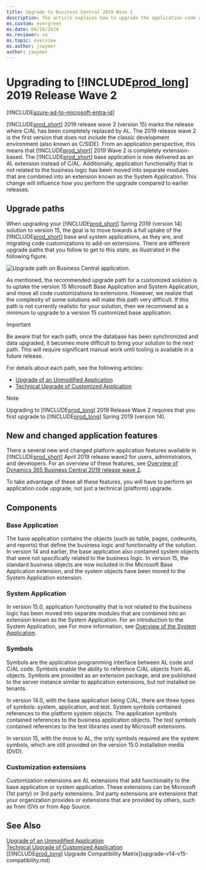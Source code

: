 ```yaml
---
title: Upgrade to Business Central 2019 Wave 2
description: The article explains how to upgrade the application code and how to merge code from different versions of the application.
ms.custom: evergreen
ms.date: 04/18/2024
ms.reviewer: na
ms.topic: overview
ms.author: jswymer
author: jswymer
---
```

# Upgrading to [!INCLUDE[prod_long](../developer/includes/prod_long.md)] 2019 Release Wave 2

[!INCLUDE[azure-ad-to-microsoft-entra-id](~/../shared-content/shared/azure-ad-to-microsoft-entra-id.md)]

<!--
> [!IMPORTANT]  
> [!INCLUDE[vnext_preview](../developer/includes/vnext_preview.md)] 
>
> Please note that this topic is a draft in progress. We are still working on adding more details to the steps described in this topic.
-->
[!INCLUDE[prod_short](../developer/includes/prod_short.md)] 2019 release wave 2 (version 15) marks the release where C/AL has been completely replaced by AL. The 2019 release wave 2 is the first version that does not include the classic development environment (also known as C/SIDE). From an application perspective, this means that [!INCLUDE[prod_short](../developer/includes/prod_short.md)] 2019 Wave 2 is completely extension-based. The [!INCLUDE[prod_short](../developer/includes/prod_short.md)] base application is now delivered as an AL extension instead of C/AL. Additionally, application functionality that is not related to the business logic has been moved into separate modules that are combined into an extension known as the System Application. This change will influence how you perform the upgrade compared to earlier releases.

## Upgrade paths

When upgrading your [!INCLUDE[prod_short](../developer/includes/prod_short.md)] Spring 2019 (version 14) solution to version 15, the goal is to move towards a full uptake of the [!INCLUDE[prod_short](../developer/includes/prod_short.md)] base and system applications, as they are, and migrating code customizations to add-on extensions. There are different upgrade paths that you follow to get to this state, as illustrated in the following figure. 

![Upgrade path on Business Central application.](../developer/media/bc15-upgrade-paths.png "Upgrade paths")

As mentioned, the recommended upgrade path for a customized solution is to uptake the version 15 Microsoft Base Application and System Application, and move all code customizations to extensions. However, we realize that the complexity of some solutions will make this path very difficult. If this path is not currently realistic for your solution, then we recommend as a minimum to upgrade to a version 15 customized base application.

> [!IMPORTANT]
> Be aware that for each path, once the database has been synchronized and data upgraded, it becomes more difficult to bring your solution to the next path. This will require significant manual work until tooling is available in a future release.

For details about each path, see the following articles:

- [Upgrade of an Unmodified Application](upgrade-unmodified-application.md)
- [Technical Upgrade of Customized Application](upgrade-technical-upgrade-v14-v15.md)

<!--*The following articles are currently being formalized and will be available as soon as possible*
 
- Upgrade to the System Application
- Upgrade to a Customized Version 15 Base Application  
- Upgrade to the Microsoft Base Application


- [Upgrade to the Microsoft System Application](upgrade-system-application-v14-v15.md)
- [Upgrade to Customized Base Application](upgrade-hybrid-upgrade-v14-v15.md)  
- [Upgrade to the Microsoft Base Application](upgrade-full-upgrade-v14-v15.md)
-->

> [!NOTE]
> Upgrading to [!INCLUDE[prod_long](../developer/includes/prod_long.md)] 2019 Release Wave 2 requires that you first upgrade to [!INCLUDE[prod_long](../developer/includes/prod_long.md)] Spring 2019 (version 14).
<!--
## Upgrade an unmodified [!INCLUDE[prod_short](../developer/includes/prod_short.md)] application

Use this scenario if you have a Business Central application that does not include any code customization in C/AL. Customizations, if any, are done by extensions, which can be Microsoft (1st party) extensions and custom extensions (3rd party). With this upgrade, you will replace the C/AL base application with the new Business Central version 15 base application extension and the system application. The result will be a fully upgraded application and platform on [!INCLUDE[prod_short](../developer/includes/prod_short.md)] 2019 release wave 2.

 ![Upgrade on unmodified Business Central application.](../developer/media/bc15-upgrade-unmodified-app.png "Upgrade on unmodified Business Central application") 

For more information, see [Upgrading an Unmodified Application](upgrade-unmodified-application.md). 

## Technical upgrade of a custom application to version 15 platform

Use this process when you have a customized Business Central application that you want to upgrade to the [!INCLUDE[prod_short](../developer/includes/prod_short.md)] 2019 release wave 2 platform. This will not upgrade the application to the latest version. With this process, you will convert the entire application from C/AL to an base application extension.


 ![Upgrade on customized Business Central application.](../developer/media/bc15-upgrade-customized-app.png "Upgrade on customize Business Central application")  


For more information, see [Technical Upgrade](upgrade-technical-upgrade-v14-v15.md).


## Upgrade Customized Application to the Microsoft System Application

Use this process when you have a customized Business Central application that you want to upgrade to use the Microsoft System Application and the version 15 platform. With this process, you will convert the entire application from C/AL to AL and refactor to use the System Application  extension.

!["Upgrade to system application in Business Central.](../developer/media/bc15-system-application-upgrade-customized-app.png "Upgrade to system application in Business Central")  

For more information, see [Upgrade to the System Application](upgrade-system-application-v14-v15.md). 


## Upgrade Customized Application to the Microsoft Base Application

Use this process when you have a customized Business Central application that you want to upgrade to the Business Central Wave 2 application and platform. With this process, you will convert the entire application from C/AL to AL and refactor to use the system application layer extension.

 ![Upgrade on customized Business Central application.](../developer/media/bc15-full-upgrade-customized-app.png "Upgrade on customize Business Central application")  

For more information, see [Upgrade to the Microsoft Base Application](upgrade-full-upgrade-v14-v15.md). 
-->

## New and changed application features

There a several new and changed platform application features available in [!INCLUDE[prod_short](../developer/includes/prod_short.md)] April 2019 release wave2 for users, administrators, and developers. For an overview of these features, see [Overview of Dynamics 365 Business Central 2019 release wave 2](/dynamics365-release-plan/2019wave2/dynamics365-business-central/).

To take advantage of these all these features, you will have to perform an application code upgrade, not just a technical (platform) upgrade.  

<!--
### Prerequisites

1. Upgrade to Business Central Spring 2019.

### Task 1: Convert your application from C/AL to AL

The first thing to do is convert your solution from C/AL to AL. For more information, see [Code Conversion from C/AL to AL](devenv-code-conversion.md).
<!--
1. Export all objects except system objects to txt in new syntax for AL. For this, I used Development Shell run as an admin:

    ```
    Export-NAVApplicationObject -DatabaseServer navdevvm-0127\bcdemo -DatabaseName "Demo Database BC (14-0)" -ExportToNewSyntax -Path "c:\exporttoal\expoertedbc14app.txt" -Filter 'Id=1..1999999999'
    ```

    <!-- 
    Optionally, omit the text objects:


    ```
    Export-NAVApplicationObject -DatabaseServer navdevvm-0127\bcdemo -DatabaseName "Demo Database BC (14-0)" -ExportToNewSyntax -Path "c:\exporttoal\expoertedbc14app.txt" -Filter 'Id=1..129999'
    ```
    
    ```
    Export-NAVApplicationObject -DatabaseServer navdevvm-0127\bcdemo -DatabaseName "Demo Database BC (14-0)" -ExportToNewSyntax -Path "c:\exporttoal\expoertedbc14app.txt" -Filter 'Id=140000..1999999999'
    ```
    
    There is a switch that you can set to tartget the runtime to 4.0. You should set this so you will not get so many warnings.  This is not documented yet.

2. If you have custom .NET add-ins, create a declaration file (.al). I created a small file called mydotnet.al

    ```
    dotnet
    {
        assembly("Microsoft.Dynamics.Nav.Client.BusinessChart")
        {
            type("Microsoft.Dynamics.Nav.Client.BusinessChart.BusinessChartAddIn";"Microsoft.Dynamics.Nav.Client.BusinessChart")
            {
                IsControlAddIn = true;
            }
        }
    
        assembly("Microsoft.Dynamics.Nav.Client.TimelineVisualization")
        {
            type("Microsoft.Dynamics.Nav.Client.TimelineVisualization.InteractiveTimelineVisualizationAddIn";"Microsoft.Dynamics.Nav.Client.TimelineVisualization")
            {
                IsControlAddIn = true;
            }
        }
    }
    ```
3. Start command prompt as administrator, navigate to txt2al.exe, and run the following command to convert to *.al. By default, the location is C:\Program Files (x86)\Microsoft Dynamics 365 Business Central\140\RoleTailored Client

    ```      
    txt2al --source=C:\exporttoal\expoertedbc14app2.txt --target=C:\exporttoal\al2 --injectDotNetAddIns --dotNetAddInsPackage=C:\exporttoal\dotnet\mydotnet.al
    ```      

    This will create separate al file for each object.

3. Create a new application database on BC 15. Use the New-NAVApplicationDatabase cmdlet of the Administration Shell:

    ```
    New-NAVApplicationDatabase -DatabaseServer navdevvm-0127\BCDEMO -DatabaseName MyTest15Db
    ```
4. Connect to BC 15 server Instance to the database.
5. Create a project for application in VS Code.

    - Connect to the BC 15 Server instance.
6. Modify the app.json:

    - Set the `id`:

        ```
          "id": "437dbf0e-84ff-417a-965d-ed2bb9650972",
          "name": "BaseApp",
          "publisher": "Microsoft",
          "version": "15.0.34982.0"
        ```
    - Set the target in the app.json to OnPrem.
    - In the app.json change the `idRange` to include all the IDs (leave blank).
    - Delete the values in the `dependencies` parameter  
7. Manually copy the system (platform) symbols extension (Microsoft_System_15.0.34942.0.app) to the **.alpackages** folder.

    This file is located in the 

    <!-- **Error:**

    I tried to us the Download Symbols command but could not because of error: {
    "resource": "/c:/Users/jswymer/Documents/AL/CusomtBaseApp2/app.json",
    "owner": "_generated_diagnostic_collection_name_#1",
    "code": "AL1045",
    "severity": 8,
    "message": "The package cache c:\\Users\\jswymer\\Documents\\AL\\CusomtBaseApp2\\./.alpackages could not be found.",
    "source": "AL",
    "startLineNumber": 1,
    "startColumn": 1,
    "endLineNumber": 1,
    "endColumn": 1
    -->
<!--
8. Modify the settings.json file in Visual Studio Code to include paths to .NET assemblies. Set the `"al.assemblyProbingPaths"` parameter:

    ```
        "al.assemblyProbingPaths": [
        "./.netpackages", "C:/Windows/Microsoft.NET/assembly", "C:/Program Files/Microsoft Dynamics 365 Business Central/150","C:/Program Files/Microsoft Dynamics 365 Business Central/150/service/Addins",
        "C:/NugetCache/NET_Framework_472_TargetingPack.4.7.03081.00",
        "C:/NugetCache/Microsoft.Nav.Platform.Main.14.0.28217",
        "C:/windows/assembly/GAC/ADODB", "C:/Program Files (x86)/Microsoft Dynamics 365 Business Central/150/RoleTailored Client"
    ],
    ```
8. Modify the **dotnet.al** file to remove all instances of "Version=14.0.0.0" for **Microsoft.Nav** assemblies and for the `DocumentFormat.OpenXml` assembly declaration, remove the `version` and `culture` keys and set `PublicKeyToken = '8fb06cb64d019a17'`.


    ```
    assembly("DocumentFormat.OpenXml")
    {
        PublicKeyToken = '8fb06cb64d019a17';

9. Make the following modifications to the application:
    1. Comment out code in the following objects:

        - AzureADUserManagement.Codeunit.al
    
            ```
                local procedure GetGraphUserPlans(var TempPlan: Record Plan temporary;var GraphUser: DotNet UserInfo;IncludePlansWithoutEntitlement: Boolean)
            var
                AssignedPlan: DotNet ServicePlanInfo;
                DirectoryRole: DotNet RoleInfo;
                ServicePlanIdValue: Variant;
                IsSystemRole: Boolean;
                HaveAssignedPlans: Boolean;
            begin
                TempPlan.Reset;
                TempPlan.DeleteAll;
        
                // Loop through assigned Azzure AD Plans
                foreach AssignedPlan in GraphUser.AssignedPlans do begin
                  HaveAssignedPlans := true;
                  if AssignedPlan.CapabilityStatus = 'Enabled' then begin
                    ServicePlanIdValue := AssignedPlan.ServicePlanId;
                    if IncludePlansWithoutEntitlement or IsNavServicePlan(ServicePlanIdValue) then
                      AddToTempPlan(ServicePlanIdValue,AssignedPlan.ServicePlanName,TempPlan);
                  end;
                end;
        
                // If there are no Microsoft Entra ID Plans, loop through Microsoft Entra roles
                /* if not HaveAssignedPlans then
                  foreach DirectoryRole in Graph.GetUserRoles(GraphUser) do begin
                    Evaluate(IsSystemRole,Format(DirectoryRole.IsSystem));
                    if IncludePlansWithoutEntitlement or IsSystemRole then
                      AddToTempPlan(DirectoryRole.RoleTemplateId,DirectoryRole.DisplayName,TempPlan);
                  end; */
            end;
    
            ```
        - FlowSelectorTemplate.Page.al
    
            ```   
            usercontrol(FlowAddin;"Microsoft.Dynamics.Nav.Client.FlowIntegration")
            {
            ApplicationArea = Basic,Suite;
        
            trigger ControlAddInReady()
            begin
            /*                                 CurrPage.FlowAddin.Initialize(
                FlowServiceManagement.GetFlowUrl,FlowServiceManagement.GetLocale,
                AzureAdMgt.GetAccessToken(FlowServiceManagement.GetFlowARMResourceUrl,FlowServiceManagement.GetFlowResourceName,false),
                AzureAdMgt.GetAccessToken(FlowServiceManagement.GetAzureADGraphhResourceUrl,FlowServiceManagement.GetFlowResourceName,false),
                AzureAdMgt.GetAccessToken(FlowServiceManagement.GetMicrosoftGraphhResourceUrl,FlowServiceManagement.GetFlowResourceName,false));
    
            LoadTemplates;
    
            AddInReady := true; */
            end;
            ```   
            ```
        - FlowSelector.Page.al
    
            ```   
                group(Control3)
                {
                    ShowCaption = false;
                    Visible = IsUserReadyForFlow AND NOT IsErrorMessageVisible;
                    usercontrol(FlowAddin;"Microsoft.Dynamics.Nav.Client.FlowIntegration")
                    {
                        ApplicationArea = Basic,Suite;
    
                        trigger ControlAddInReady()
                        begin
                        /*     CurrPage.FlowAddin.Initialize(
                              FlowServiceManagement.GetFlowUrl,FlowServiceManagement.GetLocale,
                              AzureAdMgt.GetAccessToken(FlowServiceManagement.GetFlowARMResourceUrl,FlowServiceManagement.GetFlowResourceName,false),
                              AzureAdMgt.GetAccessToken(FlowServiceManagement.GetAzureADGraphhResourceUrl,FlowServiceManagement.GetFlowResourceName,false),
                              AzureAdMgt.GetAccessToken(FlowServiceManagement.GetMicrosoftGraphhResourceUrl,FlowServiceManagement.GetFlowResourceName,false));
    
                            LoadFlows;
    
                            AddInReady := true; */
                        end;
    
            ```          

   2. CodeViewer is no longer used. Either remove all references to it in the application (recommended) or copy the **CodeViewer** folder from the Addin folder of Business Central 140 RoleTailored client installation to the Add-ins folder of the Business Central 150 Server installation.

10. Build the extension package.

### Convert the test application to AL

At minimum, you must create an extension that contains the test libraries (CALTestLibraries.W1.fob) and test runner objects (CALTestRunner.fob). This is required for re-pubishing Microsoft extensions as part of the upgrade.. 
 
 Contains codeunits with generic and application-specific functions to reduce duplication of test code.
 
CALTestRunner.fob
 
 
1. If not already done, import the CALTestLibraries.W1.fob and CALTestRunner.fob files into the old database. Theese are available in the TestToolki folder of the installation DVD.

2. Export all test objects to a txt file in new syntax for AL. For this, I used Development Shell run as an admin:
    
      ```
      Export-NAVApplicationObject -DatabaseServer navdevvm-0127\bcdemo -DatabaseName "Demo Database BC (14-0)" -ExportToNewSyntax -Path "c:\exporttoal\expoertedbc14app.txt" -Filter 'Id=130000..139999'

3. Start command prompt as administrator, navigate to txt2al.exe, and run the following command to convert to *.al. By default, the location is C:\Program Files (x86)\Microsoft Dynamics 365 Business Central\140\RoleTailored Client

    ```      
    txt2al --source=C:\exporttoal --target=C:\exporttoal\al --dotNetAddInsPackage=C:\exporttoal\dotnet\mydotnet.al
    ```      
4. Create an Al project.

5. Connect to Business Central 15.0 Server instance.

5. Add the system symbols and custom base application extensions to the **.alpackages** folder of the project.

6. In the app.json, add a dependency on the custom base app.

    <!-- 
    I had to remove AppliedPaymentEntriesTest.Codeunit, BankPmtApplAlgorithm.Codeunit, BankPmtApplTolerance.Codeunit, GetSemiManualTestCodeunits.Page, LibraryAzureADUserMgmt.Codeunit, LibraryVerifyXMLSchema.Codeunit files because of errors I also had to comment out refereences to PermissionTestHelper in LibraryLowerPermissions.Codeunit.al-->
<!--
7. Build the project.

    Make a note of the name, ID, and publisher.

-->
<!--
### Task 2: Upgrade the application database to the version 15.0 platform
 
1. Make backup of the database.
2. Uninstall all extensions from the old tenants.

    Use the [!INCLUDE[adminshell](../developer/includes/adminshell.md)] for Business Central Spring 2019 (run as an adminstrator):

    ``` 
    Get-NAVAppInfo -ServerInstance bc140 -Tenant default | % { Uninstall-NAVApp -ServerInstance bc140 -Name $_.Name -Version $_.Version -Tenant default}
    ``` 
3. Unpublish all system and application symbols.

    ``` 
    Get-NAVAppInfo -ServerInstance bc140 -SymbolsOnly | % { Unpublish-NAVApp -ServerInstance bc140 -Name $_.Name -Version $_.Version }
    ```     
4. Unpublish all extensions from the application.

   You can use the Get-NAVAppInfo annd Unpublish-NAVApp cmdlets as follows:

    ```
    Get-NAVAppInfo -ServerInstance bc140 | % { Unpublish-NAVApp -ServerInstance bc140 -Name $_.Name -Version $_.Version }
    ```

5. Dismount tenants and stop server instance.

   ```
   Dismount-NAVTenant bc140 -Tenant default
   ```

6. Run a technical upgrade on the old application database by using the Business Central 2019 Wave 2 Administration Shell. This will upgrade the system tables to the BC 15 platform. Start the Business Central Administration Shell as an admin, and run this command:

    ```
    Invoke-NAVApplicationDatabaseConversion -DatabaseServer navdevvm-0127\bcdemo -DatabaseName "demo database bc (14-0)"
    ``` 

    <!--What if to made changes to system tables?-->

<!--
### Task 3: Upgrade the application

1. Connect the Business Central 15.0 Server instance to the old application database.

    In a single tenant deployment, this will mount the tenant automatically.

2. Configure the server instance for migrating the custom base application extension and the test application (if you have one).

    ```
    Set-NAVServerConfiguration BC150 -KeyName "DestinationAppsForMigration" -KeyValue '[{"appId":"437dbf0e-84ff-417a-965d-ed2bb9650972", "name":"BaseApp", "publisher": "Microsoft"},{"appId":"e3d1b010-7f32-4370-9d80-0cb7e304b6f0", "name":"TestToolKit2", "publisher": "Default publisher"}]'
    ```

    This will configure the server instance to automatically install the base application and test application on tenants after the data upgrade. Alternatively, you can omit this step, in which case you will have to manually install the extensions manually.

3. Configure the server instance to synchronize only base application.

    ```
     Set-NAVServerConfiguration bc150 -KeyName "FeatureSwitchOverrides" -KeyValue "forceSystemOnlyBaseSync"
    ```

2. Increase the application version to the version that you gave the custom base application:

    ``` 
    Set-NAVApplication BC150 -ApplicationVersion 15.0.34982.0 -force
    ``` 
    
    At this point, the tenant state is **OperationalWithSyncPending**.
3. Publish platform system symbols.

    ```
    Publish-NAVApp -ServerInstance BC150 -Path "C:\Program Files (x86)\Microsoft Dynamics 365 Business Central\150\AL Development Environment\System.app" -PackageType SymbolsOnly
    ```
4. Publish the custom base application extension:

    ```
    Publish-NAVApp -ServerInstance BC150 -Path "C:\Users\jswymer\Documents\AL\CusomtBaseApp2\Microsoft_BaseApp_15.0.34982.0.app" -SkipVerification
    ```

<!--5. Mount the tenant (multinent deployment only).-->

<!--
### Task 4: Upgrade the tenant

If you have a multitenant deployment, perform these steps for each tenant.

1. (Multitnent only) Mount the tenant.

    ```
    Mount-NAVTenant bc150 -Tenant default -DatabaseName "Demo Database BC (14-0)" -DatabaseServer navdevvm-0127 -DatabaseInstance BCDEMO
    ```
2. Synchronize the tenant.
  
    ```
    Sync-NAVTenant BC150 -tenant default
    ```

    When completed the tenant state is **OperationalDataUpgradePending**.
<!-- this step is not required becase of the  "FeatureSwitchOverrides" -KeyValue "forceSystemOnlyBaseSync server setting
2. Delete all objects except system objects from application database (IDs 2000000000 and greater). Do not synchronize the tenant/tables. -->

<!-- 
3. Synchronize the tenant with the base application extension (BaseApp):

    ```
    Sync-NAVApp BC150 -Name "BaseApp" -Version 15.0.34982.0 -tenant default
    ```

    This will append tables in database with guids extensions.

<!-- This step is not required becase I do not have a test app>
4. If you published a test application extension, synchronize the tenant with the test application extension.-->
<!--
5. Upgrade the tenant data.

    ```
    Start-NAVDataUpgrade BC150 -FunctionExecutionMode Serial -Force -SkipCompanyInitialization
    ```
<!-- not required with full cusom app       
21. Install system application extension (Microsoft_System Application_15.0.34737.0) on tenant.

    ```
    Install-NAVApp BC150 -Name "System Application" -Version 15.0.34737.0
    ```
-->
<!--
6. (Single tenant only) When upgrade is completed, restart the server instance.

    You will see that the custom base application and test application have been isntalled on the tenant. Only required for single tenant.

<!--
9. If you did not configured server instance with base app, install custom base application extension on the tenant:

    ```
    Install-NAVApp BC150 -Name "BaseApp" -Version 15.0.34982.0
    ```

    <!-- I got an error when I tried to do this at first: The get-navdataupgrade indicates that it is done.
        C:\windows\system32> Get-NAVDataUpgrade BC150 -Tenant default
        
        
        ExtensionData             : System.Runtime.Serialization.ExtensionDataObject
        TenantId                  : default
        TotalFunctionCount        : 17
        ExecutedFunctions         : 17
        UpgradeExecutionMode      : UsingParallelOrSerialTransaction
        Progress                  : 100.00 %
        Details                   : {}
        Errors                    :
        ExecutionDetails          : {BASE, BASE, BASE, BASE...}
        ExecutionErrors           :
        State                     : Completed
        NumericProgress           : 1
        IsTenantInExclusiveAccess : False
        
        
        
        C:\windows\system32> Install-NAVApp BC150 -Name "BaseApp" -Version 15.0.34982.0
        Install-NAVApp : Could not install the extension BaseApp on tenant default due to the following error: Error code: 85132273
        At line:1 char:1
        + Install-NAVApp BC150 -Name "BaseApp" -Version 15.0.34982.0
        + ~~~~~~~~~~~~~~~~~~~~~~~~~~~~~~~~~~~~~~~~~~~~~~~~~~~~~~~~~~
            + CategoryInfo          : InvalidOperation: (:) [Install-NAVApp], InvalidOperationException
            + FullyQualifiedErrorId : MicrosoftDynamicsNavServer$BC150/default,Microsoft.Dynamics.Nav.Apps.Management.Cmdlets.InstallNavApp 

            C:\windows\system32> Install-NAVApp BC150 -Name BaseApp -Version 15.0.34982.0
            Install-NAVApp : Could not install the extension BaseApp on tenant default due to the following error: Error code: 85132273
            At line:1 char:1
            + Install-NAVApp BC150 -Name BaseApp -Version 15.0.34982.0
            + ~~~~~~~~~~~~~~~~~~~~~~~~~~~~~~~~~~~~~~~~~~~~~~~~~~~~~~~~
                + CategoryInfo          : InvalidOperation: (:) [Install-NAVApp], InvalidOperationException
                + FullyQualifiedErrorId : MicrosoftDynamicsNavServer$BC150/default,Microsoft.Dynamics.Nav.Apps.Management.Cmdlets.InstallNavApp
            
            C:\windows\system32> Install-NAVApp BC150 -Name BaseApp -Version 15.0.34982.0 -Tenant default
            Install-NAVApp : Could not install the extension BaseApp on tenant default due to the following error: Error code: 85132273
            At line:1 char:1
            + Install-NAVApp BC150 -Name BaseApp -Version 15.0.34982.0 -Tenant defa ...
            + ~~~~~~~~~~~~~~~~~~~~~~~~~~~~~~~~~~~~~~~~~~~~~~~~~~~~~~~~~~~~~~~~~~~~~
                + CategoryInfo          : InvalidOperation: (:) [Install-NAVApp], InvalidOperationException
                + FullyQualifiedErrorId : MicrosoftDynamicsNavServer$BC150/default,Microsoft.Dynamics.Nav.Apps.Management.Cmdlets.InstallNavApp
            
            C:\windows\system32> Restart-NAVServerInstance BC150
            
            
            ServerInstance : MicrosoftDynamicsNavServer$BC150
            DisplayName    : Microsoft Dynamics 365 Business Central Server [BC150]
            State          : Running
            ServiceAccount : NT AUTHORITY\NETWORK SERVICE
            Version        : 15.0.34942.0
            Default        : True
            
            --> 

<!--
The application should now be accessible from the client.

### Publish Microsoft and 3rd party extensions

Now, you can publish the Microsoft and 3rd-party extensions that were published in the old solution. For each extension, do the following steps:
<!--
9. Prepare to publish and upgrade Microsoft and 3rd party extensions

    To publish 3rd party extensions, the extensions must be modified with a dependency on the custom base application extension. There are two ways you can do this. One way is to modify the extension code and build the package again. The other way is to configure the Business Central Server instance. This is the recommended way.

   <!-- 1. Either change teh app.json file for each extension, so that the application version is removed and the dependency is added for the custom Base App.Or, configure the DestinationAppsForMigration server setting. 

    ```
    Repair-NAVApp BC150 -Name  My14Extension -Version 1.0.0.0
    ``` 1. Sync repaired app.:

    ```
    Repair-NAVApp BC150 -Name  My14Extension -Version 1.0.0.0
    ```
    
    **Error:**

    C:\windows\system32> sync-navApp BC150 -Name  My14Extension -Version 1.0.0.0
    WARNING: Cannot synchronize the extension My14Extension because it is already synchronized.
    C:\windows\system32> install-navApp BC150 -Name  My14Extension -Version 1.0.0.0
    install-navApp : Object of type Table with ID 18 could not be found.
    At line:1 char:1
    + install-navApp BC150 -Name  My14Extension -Version 1.0.0.0
    + ~~~~~~~~~~~~~~~~~~~~~~~~~~~~~~~~~~~~~~~~~~~~~~~~~~~~~~~~~~
        + CategoryInfo          : InvalidOperation: (:) [Install-NAVApp], InvalidOperationException
        + FullyQualifiedErrorId : MicrosoftDynamicsNavServer$BC150/default,Microsoft.Dynamics.Nav.Apps.Management.Cmdlets.InstallNavApp  -->

<!--
    
    **Modifying extensions code:**

    1. Open the project for the custom extensions.
    2. Connect to the BC 150 server instance  
    3. In the app.json:
        
        1. Set a dependency for the custom base app:

         "dependencies": [{
            "appId": "437dbf0e-84ff-417a-965d-ed2bb9650972",
            "publisher": "Microsoft",
            "name": "BaseApp",
            "version": "15.0.34982.0"
          }]

        2. Delete the application parameter
        3. set the platform the 15.0.x.0
    3. Build package.

    ** Set the Server**

    ```
    Set-NAVServerConfiguration BC150 -KeyName "DestinationAppsForMigration" -KeyValue '[{"appId":"437dbf0e-84ff-417a-965d-ed2bb9650972", "name":"BaseApp", "publisher": "Microsoft"},{"appId":"e3d1b010-7f32-4370-9d80-0cb7e304b6f0", "name":"TestToolKit2", "publisher": "Default publisher"}]'
    ```
25. Publish and sync the test app extension to support Microsoft extension:

        ```
        Publish-NAVApp -ServerInstance BC150 -Path "C:\Users\jswymer\Documents\AL\TestToolKit2\Default publisher_TestToolKit2_14.4.34866.0.app" -SkipVerification
        ```
        
        
        ```
        Sync-NAVApp -ServerInstance BC150 -Name TestToolKit2 -Version 14.4.34866.0
        ```

        ```
        Install-NAVApp bc150 -Name testtoolkit2 -Version 14.4.34866.0
        ```
-->
<!--
1. Publish 3rd party extensions.


    If you modified code:

    1. Publish Microsoft and 3rd-party extensions that were previously published:
    
        ```
        Publish-NAVApp -ServerInstance BC150 -Path "C:\Users\jswymer\Documents\AL\My14Extension\Default publisher_My14Extension_1.0.0.4.app" -SkipVerification
        ```
    2. Synchronize the tenant with the extension:

        ```
        Sync-NAVApp BC150 -Name My14Extension -Version 1.0.0.4
        ```
    3. Upgrade the data to the extension:

        ```
        Start-NAVAppDataUpgrade BC150 -Name My14Extension -Version 1.0.0.4
        ```    

        This upgrades the data and installs the extension version.

    If you configured server:-->
<!--
1. Publish the extension that was previously published:
    
    ```
    Publish-NAVApp -ServerInstance BC150 -Path "C:\Users\jswymer\Documents\AL\My14Extension\Default publisher_My14Extension_1.0.0.4.app" -SkipVerification
    ```
2. Synchronize the extension with the tenant:
    ```
    Sync-NAVApp -ServerInstance BC150 -Name My14Extension -Version 1.0.0.4
    ```
3. Install the extension on the tenant:

    ```
    Install-NAVApp BC150 -Name My14Extension -Version 1.0.0.4
    ```

-->
## Components

### <a name="BaseApplication"></a>Base Application

The base application contains the objects (such as table, pages, codeunits, and reports) that define the business logic and functionality of the solution. In version 14 and earlier, the base application also contained system objects that were not specifically related to the business logic. In version 15, the standard business objects are now included in the Microsoft Base Application extension, and the system objects have been moved to the System Application extension. 

### <a name="SystemApplication"></a>System Application

In version 15.0, application functionality that is not related to the business logic has been moved into separate modules that are combined into an extension known as the System Application. For an introduction to the System Application, see For more information, see [Overview of the System Application](../developer/devenv-system-application-overview.md).

### <a name="Symbols"></a>Symbols

Symbols are the application programming interface between AL code and C/AL code. Symbols enable the ability to reference C/AL objects from AL objects. Symbols are provided as an extension package, and are published to the server instance similar to application extensions, but not installed on tenants.

In version 14.0, with the base application being C/AL, there are three types of symbols: system, application, and test. System symbols contained references to the platform system objects. The application symbols contained references to the business application objects. The test symbols contained references to the test libraries used by Microsoft extensions.

In version 15, with the move to AL, the only symbols required are the system symbols, which are still provided on the version 15.0 installation media (DVD).

### Customization extensions
Customization extensions are AL extensions that add functionality to the base application or system application. These extensions can be Microsoft (1st party) or 3rd party extensions. 3rd party extensions are extensions that your organization provides or extensions that are provided by others, such as from ISVs or from App Source.
  
## See Also  

[Upgrade of an Unmodified Application](upgrade-unmodified-application.md)  
[Technical Upgrade of Customized Application](upgrade-technical-upgrade-v14-v15.md)  
[[!INCLUDE[prod_long](../developer/includes/prod_long.md)] Upgrade Compatibility Matrix](upgrade-v14-v15-compatibility.md)  
